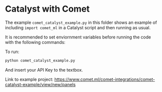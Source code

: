 # Catalyst with Comet

The example `comet_catalyst_example.py` in this folder shows an example of including `import comet_ml` in a Catalyst script and then running as usual.

It is recommended to set enviornment variables before running the code with the following commands:

To run:

```python
python comet_catalyst_example.py
```

And insert your API Key to the textbox.

Link to example project: https://www.comet.ml/comet-integrations/comet-catalyst-example/view/new/panels
